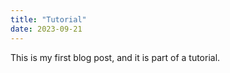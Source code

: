 ```yaml
---
title: "Tutorial"
date: 2023-09-21
---
```

This is my first blog post, and it is part of a tutorial.
